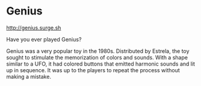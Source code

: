 # Genius
http://genius.surge.sh

Have you ever played Genius?

Genius was a very popular toy in the 1980s. Distributed by Estrela, the toy sought to stimulate the memorization of colors and sounds. With a shape similar to a UFO, it had colored buttons that emitted harmonic sounds and lit up in sequence. It was up to the players to repeat the process without making a mistake. 

